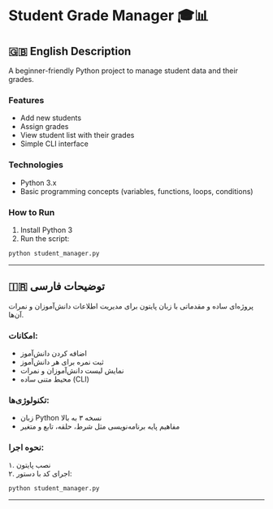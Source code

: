 # Student Grade Manager 🎓📊

## 🇬🇧 English Description

A beginner-friendly Python project to manage student data and their grades.

### Features
- Add new students
- Assign grades
- View student list with their grades
- Simple CLI interface

### Technologies
- Python 3.x
- Basic programming concepts (variables, functions, loops, conditions)

### How to Run
1. Install Python 3
2. Run the script:  
```bash
python student_manager.py
```

---

## 🇮🇷 توضیحات فارسی

پروژه‌ای ساده و مقدماتی با زبان پایتون برای مدیریت اطلاعات دانش‌آموزان و نمرات آن‌ها.

### امکانات:
- اضافه کردن دانش‌آموز
- ثبت نمره برای هر دانش‌آموز
- نمایش لیست دانش‌آموزان و نمرات
- محیط متنی ساده (CLI)

### تکنولوژی‌ها:
- زبان Python نسخه ۳ به بالا
- مفاهیم پایه برنامه‌نویسی مثل شرط، حلقه، تابع و متغیر

### نحوه اجرا:
۱. نصب پایتون  
۲. اجرای کد با دستور:
```bash
python student_manager.py
```

---
